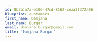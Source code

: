 ```yaml
---
id: 8b3a1a7a-e106-47cd-8162-ceaa1f372a06
blueprint: customers
first_name: Damjana
last_name: Burgar
email: damjana.burgar@gmail.com
title: 'Damjana Burgar'
---
```

